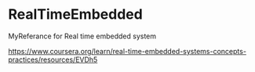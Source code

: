 # RealTimeEmbedded
MyReferance for Real time embedded system

https://www.coursera.org/learn/real-time-embedded-systems-concepts-practices/resources/EVDh5
